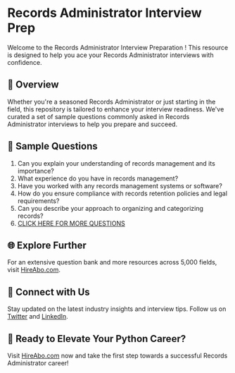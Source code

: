 # Records Administrator Interview Prep

Welcome to the Records Administrator Interview Preparation ! This resource is designed to help you ace your Records Administrator interviews with confidence.

## 🚀 Overview

Whether you're a seasoned Records Administrator or just starting in the field, this repository is tailored to enhance your interview readiness. We've curated a set of sample questions commonly asked in Records Administrator interviews to help you prepare and succeed.

## 📝 Sample Questions

1. Can you explain your understanding of records management and its importance?
2. What experience do you have in records management?
3. Have you worked with any records management systems or software?
4. How do you ensure compliance with records retention policies and legal requirements?
5. Can you describe your approach to organizing and categorizing records?
6. [CLICK HERE FOR MORE QUESTIONS](https://hireabo.com/job/18_3_4/Records%20Administrator)

## 🌐 Explore Further

For an extensive question bank and more resources across 5,000 fields, visit [HireAbo.com](https://www.hireabo.com).

## 📱 Connect with Us

Stay updated on the latest industry insights and interview tips. Follow us on [Twitter](https://twitter.com/hireabo) and [LinkedIn](https://www.linkedin.com/in/hire-abo-3609972a8/).

## 🚀 Ready to Elevate Your Python Career?

Visit [HireAbo.com](https://www.hireabo.com) now and take the first step towards a successful Records Administrator career!